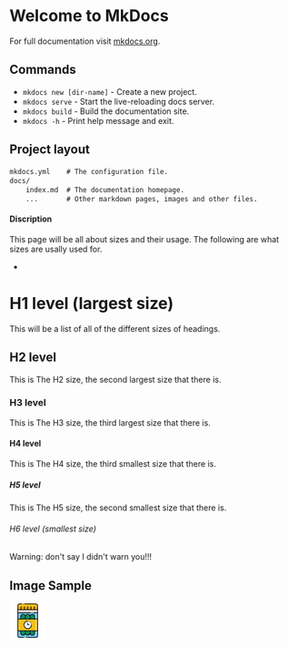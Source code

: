 # Welcome to MkDocs

For full documentation visit [mkdocs.org](https://www.mkdocs.org).

## Commands

* `mkdocs new [dir-name]` - Create a new project.
* `mkdocs serve` - Start the live-reloading docs server.
* `mkdocs build` - Build the documentation site.
* `mkdocs -h` - Print help message and exit.

## Project layout

    mkdocs.yml    # The configuration file.
    docs/
        index.md  # The documentation homepage.
        ...       # Other markdown pages, images and other files.


#### Discription
This page will be all about sizes and their usage. The following are what sizes are usally used for.

*
# H1 level (largest size)
This will be a list of all of the different sizes of headings.
## H2 level
This is The H2 size, the second largest size that there is.
### H3 level
This is The H3 size, the third largest size that there is.
#### H4 level
This is The H4 size, the third smallest size that there is.
##### H5 level
This is The H5 size, the second smallest size that there is.
###### H6 level (smallest size)
Warning: don't say I didn't warn you!!!

## Image Sample

![](images/icons8-fermentation-64.png)